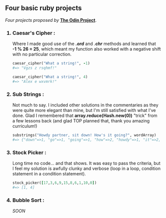 ## Four basic ruby projects

*Four projects proposed by* **[The Odin Project](https://www.theodinproject.com/paths/full-stack-ruby-on-rails/courses/ruby-programming#basic-ruby-projects)**.

<ol> <h3><li> Caesar's Cipher :</h3>
Where  I made good use of the <b><i>.ord</i></b> and <i>.<b>chr</b></i> methods and learned that <b>-1 % 26 = 25</b>, which meant my function also worked with a negative shift with no particular correction.

``` ruby
caesar_cipher("What a string!", -1)
#=> "Vgzs z rsqhmf!"

caesar_cipher("What a string!", 4)
#=> "Alex e wxvmrk!"
```
### <li> Sub Strings :
Not much to say. I included other solutions in the commentaries as they were quite more elegant than mine, but I'm still satisfied with what I've done. Glad I remembered that **array.reduce(Hash.new(0))** "trick" from a few lessons back (and glad TOP planned that, thank you amazing curriculum!)
```ruby
substrings("Howdy partner, sit down! How's it going?", wordArray)
#=> {"down"=>1, "go"=>1, "going"=>1, "how"=>2, "howdy"=>1, "it"=>2, "i"=>3, "own"=>1, "part"=>1, "partner"=>1, "sit"=>1}
```

### <li> Stock Picker :
Long time no code... and that shows. It was easy to pass the criteria, but I feel my solution is awfully clunky and verbose (loop in a loop, condition statement in a condition statement).
```ruby
stock_picker([17,3,6,9,15,8,6,1,10,0])
#=> [1, 4]
```

### <li> Bubble Sort :
*SOON*










